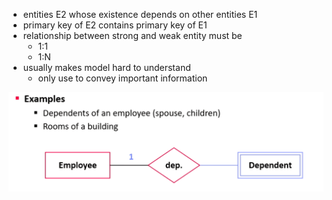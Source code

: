 + entities E2 whose existence depends on other entities E1
+  primary key of E2 contains primary key of E1
+  relationship between strong and weak entity must be
	+  1:1
	+  1:N
+  usually makes model hard to understand
	+  only use to convey important information

![](Pasted%20image%2020220315123303.png)